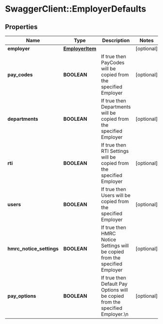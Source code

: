# SwaggerClient::EmployerDefaults

## Properties
Name | Type | Description | Notes
------------ | ------------- | ------------- | -------------
**employer** | [**EmployerItem**](EmployerItem.md) |  | [optional] 
**pay_codes** | **BOOLEAN** | If true then PayCodes will be copied from the specified Employer | [optional] 
**departments** | **BOOLEAN** | If true then Departments will be copied from the specified Employer | [optional] 
**rti** | **BOOLEAN** | If true then RTI Settings will be copied from the specified Employer | [optional] 
**users** | **BOOLEAN** | If true then Users will be copied from the specified Employer | [optional] 
**hmrc_notice_settings** | **BOOLEAN** | If true then HMRC Notice Settings will be copied from the specified Employer | [optional] 
**pay_options** | **BOOLEAN** | If true then Default Pay Options will be copied from the specified Employer.\\n | [optional] 

